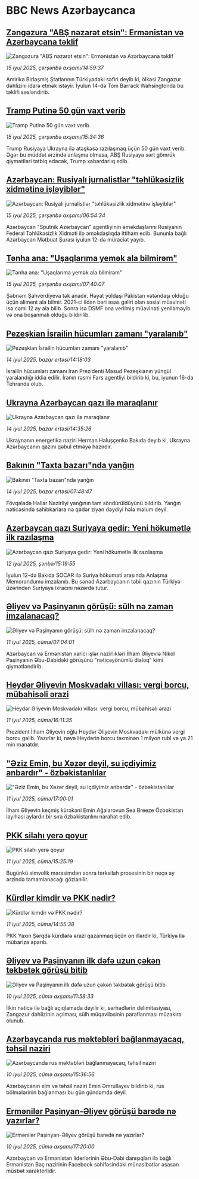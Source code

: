# BBC News Azərbaycanca## [Zəngəzura "ABŞ nəzarət etsin": Ermənistan və Azərbaycana təklif](https://www.bbc.com/azeri/articles/c3d12jj1vdeo?at_campaign=githubrss)![Zəngəzura "ABŞ nəzarət etsin": Ermənistan və Azərbaycana təklif](https://ichef.bbci.co.uk/ace/ws/240/cpsprodpb/4a49/live/ed382200-618c-11f0-904a-1d76e1991eb9.jpg)_15 iyul 2025, çərşənbə axşamı/14:59:37_Amirika Birləşmiş Ştatlarının Türkiyədəki səfiri deyib ki, ölkəsi Zəngəzur dəhlizini idarə etmək istəyir. İyulun 14-də Tom Barrack Wahsingtonda bu təklifi səsləndirib.## [Tramp Putinə 50 gün vaxt verib](https://www.bbc.com/azeri/articles/c3w42w473q5o?at_campaign=githubrss)![Tramp Putinə 50 gün vaxt verib](https://ichef.bbci.co.uk/ace/ws/240/cpsprodpb/cb97/live/daef7540-618b-11f0-904a-1d76e1991eb9.jpg)_15 iyul 2025, çərşənbə axşamı/15:34:36_Trump Rusiyaya Ukrayna ilə atəşkəsə razılaşmaq üçün 50 gün vaxt verib.
Əgər bu müddət ərzində anlaşma olmasa, ABŞ Rusiyaya sərt gömrük qiymətiləri tətbiq edəcək,  Trump xəbərdarlıq edib.## [Azərbaycan: Rusiyalı jurnalistlər "təhlükəsizlik xidmətinə işləyiblər"](https://www.bbc.com/azeri/articles/cz6g2gn5e9eo?at_campaign=githubrss)![Azərbaycan: Rusiyalı jurnalistlər "təhlükəsizlik xidmətinə işləyiblər"](https://ichef.bbci.co.uk/ace/ws/240/cpsprodpb/1079/live/89a04f10-60bf-11f0-80fb-b5965c5fb784.png)_15 iyul 2025, çərşənbə axşamı/06:54:34_Azərbaycan "Sputnik Azərbaycan" agentliyinin əməkdaşlarını Rusiyanın Federal Təhlükəsizlik Xidməti ilə əməkdaşlıqda ittiham edib. Bununla bağlı Azərbaycan Mətbuat Şurası iyulun 12-də müraciət yayıb.## [Tənha ana: "Uşaqlarıma yemək ala bilmirəm"](https://www.bbc.com/azeri/articles/clymg1gqzjvo?at_campaign=githubrss)![Tənha ana: "Uşaqlarıma yemək ala bilmirəm"](https://ichef.bbci.co.uk/ace/ws/240/cpsprodpb/d615/live/861b8820-614e-11f0-a8bf-11b964825fda.png)_15 iyul 2025, çərşənbə axşamı/07:40:07_Şəbnəm Şahverdiyeva tək anadır. Həyat yoldaşı Pakistan vətəndaşı olduğu üçün aliment ala bilmir. 2021-ci ildən bəri əsas gəliri olan sosial müavinəti isə cəmi 12 ay ala bilib. Sonra isə DSMF ona verilmiş müavinəti yeniləməyib və ona boşanmalı olduğu bildirilib.## [Pezeşkian İsrailin hücumları zamanı "yaralanıb"](https://www.bbc.com/azeri/articles/c15w2w4qlppo?at_campaign=githubrss)![Pezeşkian İsrailin hücumları zamanı "yaralanıb"](https://ichef.bbci.co.uk/ace/ws/240/cpsprodpb/5430/live/1f26d420-60b9-11f0-a40e-a1af2950b220.jpg)_14 iyul 2025, bazar ertəsi/14:18:03_İsrailin hücumları zamanı Iran Prezidenti Məsud Pezeşkianın yüngül yaralandığı iddia edilir. İranın rəsmi Fars agentliyi bildirib ki, bu, iyunun 16-da Tehranda olub.## [Ukrayna Azərbaycan qazı ilə maraqlanır](https://www.bbc.com/azeri/articles/c628d8q7vzvo?at_campaign=githubrss)![Ukrayna Azərbaycan qazı ilə maraqlanır](https://ichef.bbci.co.uk/ace/ws/240/cpsprodpb/c77a/live/a9d114f0-60be-11f0-b5c5-012c5796682d.jpg)_14 iyul 2025, bazar ertəsi/14:35:26_Ukraynanın energetika naziri Herman Haluşçenko Bakıda deyib ki, Ukrayna Azərbaycanın qazını qəbul etməyə hazırdır.## [Bakının "Taxta bazarı"nda yanğın](https://www.bbc.com/azeri/articles/cq53pg9j1xlo?at_campaign=githubrss)![Bakının "Taxta bazarı"nda yanğın](https://ichef.bbci.co.uk/ace/ws/240/cpsprodpb/ccc5/live/3d4786e0-6085-11f0-83e5-c99758354894.jpg)_14 iyul 2025, bazar ertəsi/07:48:47_Fövqəladə Hallar Nazirliyi yanğının tam söndürüldüyünü bildirib.
Yanğın nəticəsində sahibkarlara nə qədər ziyan dəydiyi hələ məlum deyil.## [Azərbaycan qazı Suriyaya gedir: Yeni hökumətlə ilk razılaşma](https://www.bbc.com/azeri/articles/cy4n184j123o?at_campaign=githubrss)![Azərbaycan qazı Suriyaya gedir: Yeni hökumətlə ilk razılaşma](https://ichef.bbci.co.uk/ace/ws/240/cpsprodpb/f5bb/live/38080aa0-5f32-11f0-a45e-e59a8129f3be.jpg)_12 iyul 2025, şənbə/15:19:55_İyulun 12-də Bakıda SOCAR ilə Suriya hökuməti arasında Anlaşma Memorandumu imzalanıb. Bu sənəd Azərbaycanın təbii qazının Türkiyə üzərindən Suriyaya ixracını nəzərdə tutur.## [Əliyev və Paşinyanın görüşü: sülh nə zaman imzalanacaq?](https://www.bbc.com/azeri/articles/cp3lzdjvd2no?at_campaign=githubrss)![Əliyev və Paşinyanın görüşü: sülh nə zaman imzalanacaq?](https://ichef.bbci.co.uk/ace/ws/240/cpsprodpb/c59a/live/b180d790-5e24-11f0-bbf2-09f80948283f.jpg)_11 iyul 2025, cümə/07:04:01_Azərbaycan və Ermənistan xarici işlər nazirlikləri İlham Əliyevlə Nikol Paşinyanın Əbu-Dabidəki görüşünü "nəticəyönümlü dialoq" kimi qiymətləndirib.## [Heydər Əliyevin Moskvadakı villası: vergi borcu, mübahisəli ərazi](https://www.bbc.com/azeri/articles/cg4rggpk5lzo?at_campaign=githubrss)![Heydər Əliyevin Moskvadakı villası: vergi borcu, mübahisəli ərazi](https://ichef.bbci.co.uk/ace/ws/240/cpsprodpb/0357/live/7c994850-5e6a-11f0-a633-790fe0633fd6.jpg)_11 iyul 2025, cümə/16:11:35_Prezident İlham Əliyevin oğlu Heydər Əliyevin Moskvadakı mülkünə vergi borcu gəlib. Yazırlar ki, nəvə Heydərin borcu təxminən 1 milyon rubl və ya 21 min manatdır.## ["Əziz Emin, bu Xəzər deyil, su içdiyimiz anbardır" - özbəkistanlılar](https://www.bbc.com/azeri/articles/cwyqggryqz4o?at_campaign=githubrss)!["Əziz Emin, bu Xəzər deyil, su içdiyimiz anbardır" - özbəkistanlılar](https://ichef.bbci.co.uk/ace/ws/240/cpsprodpb/b983/live/da7ed400-5e68-11f0-a633-790fe0633fd6.jpg)_11 iyul 2025, cümə/17:00:01_İlham Əliyevin keçmiş kürəkəni Emin Ağalarovun Sea Breeze Özbəkistan layihəsi aylardır bir sıra özbəkistanlını narahat edib.## [PKK silahı yerə qoyur](https://www.bbc.com/azeri/articles/ce8zww007yzo?at_campaign=githubrss)![PKK silahı yerə qoyur](https://ichef.bbci.co.uk/ace/ws/240/cpsprodpb/59cc/live/8af75190-5e64-11f0-9ada-51aacb654ac6.jpg)_11 iyul 2025, cümə/15:25:19_Bugünkü simvolik mərasimdən sonra tərksilah prosesinin bir neçə ay ərzində tamamlanacağı gözlənilir.## [Kürdlər kimdir və PKK nədir?](https://www.bbc.com/azeri/articles/cdxkvj8wnv1o?at_campaign=githubrss)![Kürdlər kimdir və PKK nədir?](https://ichef.bbci.co.uk/ace/ws/240/cpsprodpb/b50a/live/0c1b4670-2f3d-11f0-b26b-ab62c890638b.jpg)_11 iyul 2025, cümə/14:55:38_PKK Yaxın Şərqdə kürdlərə ərazi qazanmaq üçün on illərdir ki, Türkiyə ilə mübarizə aparıb.## [Əliyev və Paşinyanın ilk dəfə uzun çəkən təkbətək görüşü bitib](https://www.bbc.com/azeri/articles/c0l4xl1ejywo?at_campaign=githubrss)![Əliyev və Paşinyanın ilk dəfə uzun çəkən təkbətək görüşü bitib](https://ichef.bbci.co.uk/ace/ws/240/cpsprodpb/837c/live/5644be10-5d83-11f0-a6b8-21ace6496903.jpg)_10 iyul 2025, cümə axşamı/11:58:33_İlkin nəticə ilə bağlı açıqlamada deyilir ki, sərhədlərin delimitasiyası, Zəngəzur dəhlizinin açılması, sülh müqaviləsinin paraflanması müzakirə olunub.## [Azərbaycanda rus məktəbləri bağlanmayacaq, təhsil naziri](https://www.bbc.com/azeri/articles/cp3k2dw6332o?at_campaign=githubrss)![Azərbaycanda rus məktəbləri bağlanmayacaq, təhsil naziri](https://ichef.bbci.co.uk/ace/ws/240/cpsprodpb/250f/live/5ceb7020-5d91-11f0-a6b8-21ace6496903.jpg)_10 iyul 2025, cümə axşamı/15:36:56_Azərbaycanın elm və təhsil naziri Emin Əmrullayev bildirib ki, rus bölmələrinin bağlanması bu gün gündəmdə deyil.## [Ermənilər Paşinyan-Əliyev görüşü barədə nə yazırlar?](https://www.bbc.com/azeri/articles/cj4ezvnwv5qo?at_campaign=githubrss)![Ermənilər Paşinyan-Əliyev görüşü barədə nə yazırlar?](https://ichef.bbci.co.uk/ace/ws/240/cpsprodpb/0cb5/live/67a4db90-5db0-11f0-994b-7bf5a5074c2f.png)_10 iyul 2025, cümə axşamı/17:20:00_Azərbaycan və Ermənistan liderlərinin Əbu-Dabi danışıqları ilə bağlı Ermənistan Baç nazirinin Facebook səhifəsindəki münasibətlər əsasən müsbət xarakterlidir.